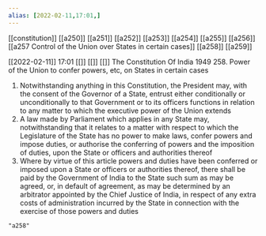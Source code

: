 ```yaml
---
alias: [2022-02-11,17:01,]
---
```

[[constitution]] [[a250]] [[a251]] [[a252]] [[a253]] [[a254]] [[a255]] [[a256]] [[a257 Control of the Union over States in certain cases]] [[a258]] [[a259]]

[[2022-02-11]] 17:01 [[]] [[]] [[]]
The Constitution Of India 1949
258. Power of the Union to confer powers, etc, on States in certain cases
1) Notwithstanding anything in this Constitution, the President may, with the consent of the Governor of a State, entrust either conditionally or unconditionally to that Government or to its officers functions in relation to any matter to which the executive power of the Union extends
2) A law made by Parliament which applies in any State may, notwithstanding that it relates to a matter with respect to which the Legislature of the State has no power to make laws, confer powers and impose duties, or authorise the conferring of powers and the imposition of duties, upon the State or officers and authorities thereof
3) Where by virtue of this article powers and duties have been conferred or imposed upon a State or officers or authorities thereof, there shall be paid by the Government of India to the State such sum as may be agreed, or, in default of agreement, as may be determined by an arbitrator appointed by the Chief Justice of India, in respect of any extra costs of administration incurred by the State in connection with the exercise of those powers and duties

```query
"a258"
```
